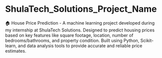 # ShulaTech_Solutions_Project_Name
🏠 House Price Prediction - A machine learning project developed during my internship at ShulaTech Solutions. Designed to predict housing prices based on key features like square footage, location, number of bedrooms/bathrooms, and property condition. Built using Python, Scikit-learn, and data analysis tools to provide accurate and reliable price estimates.

